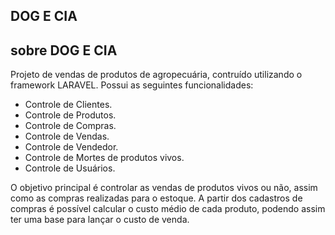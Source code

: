 <h2>DOG E CIA</h2>

## sobre DOG E CIA

Projeto de vendas de produtos de agropecuária, contruído utilizando o framework LARAVEL. Possui as seguintes funcionalidades:

- Controle de Clientes.
- Controle de Produtos.
- Controle de Compras.
- Controle de Vendas.
- Controle de Vendedor.
- Controle de Mortes de produtos vivos.
- Controle de Usuários.

O objetivo principal é controlar as vendas de produtos vivos ou não, assim como as compras realizadas para o estoque. A partir dos cadastros de compras é possível calcular o custo médio
de cada produto, podendo assim ter uma base para lançar o custo de venda.
